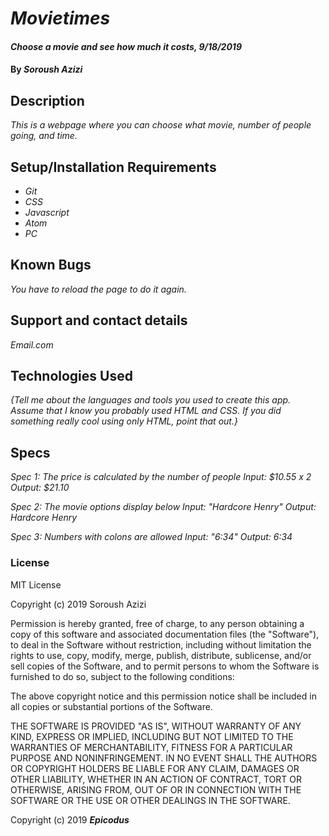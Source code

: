 # _Movietimes_

#### _Choose a movie and see how much it costs, 9/18/2019_

#### By _**Soroush Azizi**_

## Description

_This is a webpage where you can choose what movie, number of people going, and time._

## Setup/Installation Requirements

* _Git_
* _CSS_
* _Javascript_
* _Atom_
* _PC_


## Known Bugs

_You have to reload the page to do it again._

## Support and contact details

_Email.com_

## Technologies Used

_{Tell me about the languages and tools you used to create this app. Assume that I know you probably used HTML and CSS. If you did something really cool using only HTML, point that out.}_

## Specs

_Spec 1: The price is calculated by the number of people_
  _Input: $10.55 x 2_
  _Output: $21.10_

_Spec 2: The movie options display below_
  _Input: "Hardcore Henry"_
  _Output: Hardcore Henry_

_Spec 3: Numbers with colons are allowed_
  _Input: "6:34"_
  _Output: 6:34_

### License

MIT License

Copyright (c) 2019 Soroush Azizi

Permission is hereby granted, free of charge, to any person obtaining a copy
of this software and associated documentation files (the "Software"), to deal
in the Software without restriction, including without limitation the rights
to use, copy, modify, merge, publish, distribute, sublicense, and/or sell
copies of the Software, and to permit persons to whom the Software is
furnished to do so, subject to the following conditions:

The above copyright notice and this permission notice shall be included in all
copies or substantial portions of the Software.

THE SOFTWARE IS PROVIDED "AS IS", WITHOUT WARRANTY OF ANY KIND, EXPRESS OR
IMPLIED, INCLUDING BUT NOT LIMITED TO THE WARRANTIES OF MERCHANTABILITY,
FITNESS FOR A PARTICULAR PURPOSE AND NONINFRINGEMENT. IN NO EVENT SHALL THE
AUTHORS OR COPYRIGHT HOLDERS BE LIABLE FOR ANY CLAIM, DAMAGES OR OTHER
LIABILITY, WHETHER IN AN ACTION OF CONTRACT, TORT OR OTHERWISE, ARISING FROM,
OUT OF OR IN CONNECTION WITH THE SOFTWARE OR THE USE OR OTHER DEALINGS IN THE
SOFTWARE.

Copyright (c) 2019 **_Epicodus_**

